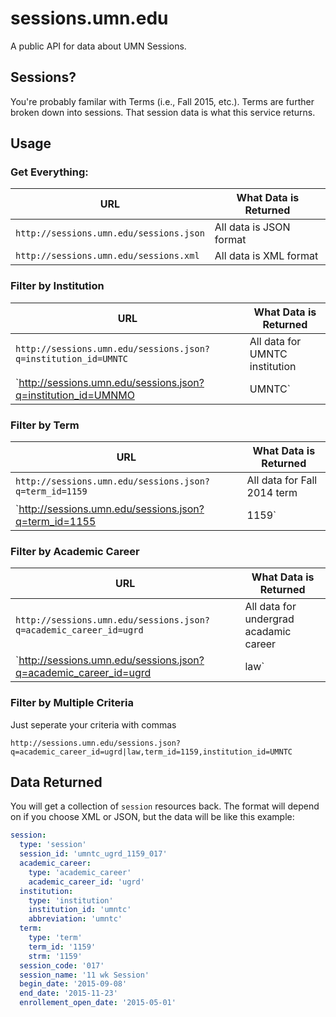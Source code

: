 # sessions.umn.edu

A public API for data about UMN Sessions.

## Sessions?

You're probably familar with Terms (i.e., Fall 2015, etc.). Terms are further broken down into sessions. That session data is what this service returns.

## Usage

### Get Everything:

URL  | What Data is Returned
------------- | -------------
`http://sessions.umn.edu/sessions.json` | All data is JSON format
`http://sessions.umn.edu/sessions.xml` | All data is XML format


### Filter by Institution

URL  | What Data is Returned
------------- | -------------
`http://sessions.umn.edu/sessions.json?q=institution_id=UMNTC` | All data for UMNTC institution
`http://sessions.umn.edu/sessions.json?q=institution_id=UMNMO|UMNTC` | All data for UMNMO and UMNTC institutions

### Filter by Term

URL  | What Data is Returned
------------- | -------------
`http://sessions.umn.edu/sessions.json?q=term_id=1159` | All data for Fall 2014 term
`http://sessions.umn.edu/sessions.json?q=term_id=1155|1159` | All data for Summer 2015 and Fall 2015 terms

### Filter by Academic Career

URL  | What Data is Returned
------------- | -------------
`http://sessions.umn.edu/sessions.json?q=academic_career_id=ugrd` | All data for undergrad acadamic career
`http://sessions.umn.edu/sessions.json?q=academic_career_id=ugrd|law` | All data for undergrad and law academic careers

### Filter by Multiple Criteria

Just seperate your criteria with commas

`http://sessions.umn.edu/sessions.json?q=academic_career_id=ugrd|law,term_id=1159,institution_id=UMNTC`

## Data Returned

You will get a collection of `session` resources back. The format will depend on if you choose XML or JSON, but the data will be like this example:

```yaml
session:
  type: 'session'
  session_id: 'umntc_ugrd_1159_017'
  academic_career:
    type: 'academic_career'
    academic_career_id: 'ugrd'
  institution:
    type: 'institution'
    institution_id: 'umntc'
    abbreviation: 'umntc'
  term:
    type: 'term'
    term_id: '1159'
    strm: '1159'
  session_code: '017'
  session_name: '11 wk Session'
  begin_date: '2015-09-08'
  end_date: '2015-11-23'
  enrollement_open_date: '2015-05-01'
```
